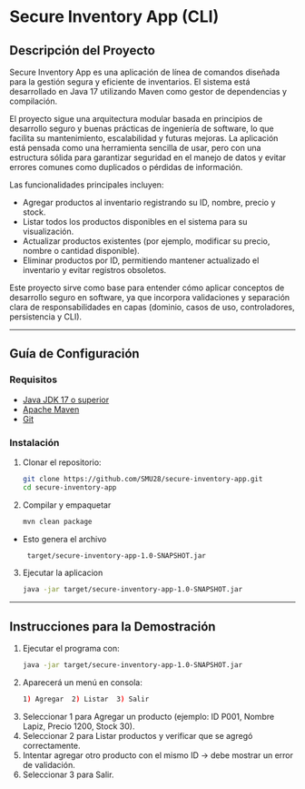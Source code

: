 # Secure Inventory App (CLI)

## Descripción del Proyecto
Secure Inventory App es una aplicación de línea de comandos diseñada para la gestión segura y eficiente de inventarios.
El sistema está desarrollado en Java 17 utilizando Maven como gestor de dependencias y compilación.

El proyecto sigue una arquitectura modular basada en principios de desarrollo seguro y buenas prácticas de ingeniería de software, lo que facilita su mantenimiento, escalabilidad y futuras mejoras.
La aplicación está pensada como una herramienta sencilla de usar, pero con una estructura sólida para garantizar seguridad en el manejo de datos y evitar errores comunes como duplicados o pérdidas de información.

Las funcionalidades principales incluyen:
- Agregar productos al inventario registrando su ID, nombre, precio y stock.
- Listar todos los productos disponibles en el sistema para su visualización.
- Actualizar productos existentes (por ejemplo, modificar su precio, nombre o cantidad disponible).
- Eliminar productos por ID, permitiendo mantener actualizado el inventario y evitar registros obsoletos.

Este proyecto sirve como base para entender cómo aplicar conceptos de desarrollo seguro en software, ya que incorpora validaciones y separación clara de responsabilidades en capas (dominio, casos de uso, controladores, persistencia y CLI).

---

## Guía de Configuración

### Requisitos
- [Java JDK 17 o superior](https://adoptium.net/)  
- [Apache Maven](https://maven.apache.org/)  
- [Git](https://git-scm.com/)  

### Instalación
1. Clonar el repositorio:
   ```bash
   git clone https://github.com/SMU28/secure-inventory-app.git
   cd secure-inventory-app
2. Compilar y empaquetar
   ```bash
   mvn clean package
- Esto genera el archivo
  ```bash
   target/secure-inventory-app-1.0-SNAPSHOT.jar
3. Ejecutar la aplicacion
     ```bash
     java -jar target/secure-inventory-app-1.0-SNAPSHOT.jar

---

## Instrucciones para la Demostración
1. Ejecutar el programa con:
   ```bash
   java -jar target/secure-inventory-app-1.0-SNAPSHOT.jar
3. Aparecerá un menú en consola:
    ```bash
   1) Agregar  2) Listar  3) Salir
5. Seleccionar 1 para Agregar un producto (ejemplo: ID P001, Nombre Lapiz, Precio 1200, Stock 30).
6. Seleccionar 2 para Listar productos y verificar que se agregó correctamente.
7. Intentar agregar otro producto con el mismo ID → debe mostrar un error de validación.
8. Seleccionar 3 para Salir.




